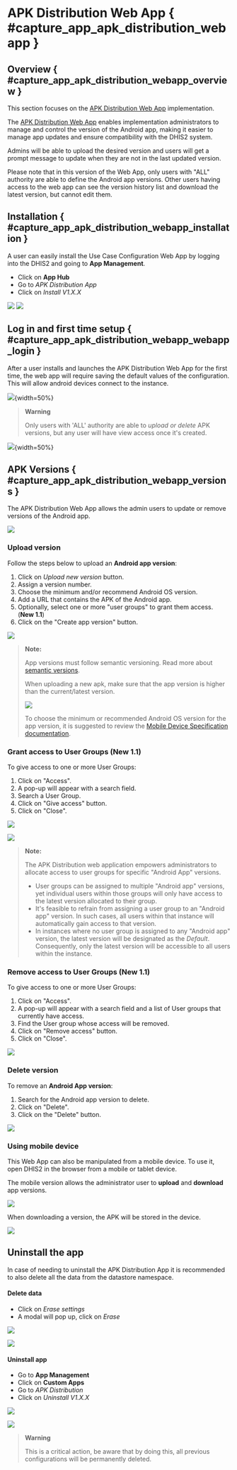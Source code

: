 # APK Distribution Web App { #capture_app_apk_distribution_webapp }
## Overview { #capture_app_apk_distribution_webapp_overview }

This section focuses on the [APK Distribution Web App](https://apps.dhis2.org/app/dff273fc-909e-48af-b151-c4d7e9c8a12c) implementation.

The [APK Distribution Web App](https://apps.dhis2.org/app/dff273fc-909e-48af-b151-c4d7e9c8a12c) enables implementation administrators to manage and control the version of the Android app, making it easier to manage app updates and ensure compatibility with the DHIS2 system. 

Admins will be able to upload the desired version and users will get a prompt message to update when they are not in the last updated version.

Please note that in this version of the Web App, only users with "ALL" authority are able to define the Android app versions. Other users having access to the web app can see the version history list and download the latest version, but cannot edit them.

## Installation { #capture_app_apk_distribution_webapp_installation }

A user can easily install the Use Case Configuration Web App by logging into the DHIS2 and going to **App Management**.

- Click on **App Hub**
- Go to *APK Distribution App*
- Click on *Install V1.X.X*

![](resources/images/capture-app-apk-distribution-app-hub-install.png)
![](resources/images/capture-app-apk-distribution-app-hub-install-webapp.png)


## Log in and first time setup { #capture_app_apk_distribution_webapp_webapp_login }

After a user installs and launches the APK Distribution Web App for the first time, the web app will require saving the default values of the configuration. This will allow android devices connect to the instance.


![](resources/images/capture-app-apk-distribution-first-setup.png){width=50%}

> **Warning**
>
> Only users with 'ALL' authority are able to *upload or delete* APK versions, but any user will have view access once it's created.
>


![](resources/images/capture-app-apk-distribution-no-authorities.png){width=50%}

## APK Versions { #capture_app_apk_distribution_webapp_versions }

The APK Distribution Web App allows the admin users to update or remove versions of the Android app.

![](resources/images/capture-app-apk-distribution.png)

### Upload version

Follow the steps below to upload an **Android app version**:

1. Click on *Upload new version* button.
2. Assign a version number.
3. Choose the minimum and/or recommend Android OS version.
4. Add a URL that contains the APK of the Android app.
5. Optionally, select one or more "user groups" to grant them access. (**New 1.1**)
6. Click on the "Create app version" button.


![](resources/images/capture-app-apk-distribution-upload.png)


> **Note:**
>
> App versions must follow semantic versioning. Read more about [semantic versions](https://docs.npmjs.com/about-semantic-versioning). 
>
> When uploading a new apk, make sure that the app version is higher than the current/latest version.
> 
> ![](resources/images/capture-app-apk-distribution-alert-version-higher.png)
> 
> To choose the minimum or recommended Android OS version for the app version, it is suggested to review the [Mobile Device Specification documentation](https://docs.dhis2.org/en/implement/android-implementation/mobile-device-specifications.html).
>


### Grant access to User Groups (**New 1.1**)

To give access to one or more User Groups:

1. Click on "Access".
2. A pop-up will appear with a search field.
3. Search a User Group.
4. Click on "Give access" button.
5. Click on "Close".

![](resources/images/capture-app-apk-distribution-version-list.png)

![](resources/images/capture-app-apk-distribution-grant-access.png)


> **Note:**
>
> The APK Distribution web application empowers administrators to allocate access to user groups for specific "Android App" versions.
> - User groups can be assigned to multiple "Android app" versions, yet individual users within those groups will only have access to the latest version allocated to their group. 
> - It's feasible to refrain from assigning a user group to an "Android app" version. In such cases, all users within that instance will automatically gain access to that version. 
> - In instances where no user group is assigned to any "Android app" version, the latest version will be designated as the *Default*. Consequently, only the latest version will be accessible to all users within the instance.
>
>

### Remove access to User Groups (**New 1.1**)

To give access to one or more User Groups:

1. Click on "Access".
2. A pop-up will appear with a search field and a list of User groups that currently have access.
3. Find the User group whose access will be removed.
4. Click on "Remove access" button.
5. Click on "Close".

![](resources/images/capture-app-apk-distribution-remove-access.png)

### Delete version

To remove an **Android App version**:

1. Search for the Android app version to delete.
2. Click on "Delete".
3. Click on the "Delete" button.

![](resources/images/capture-app-apk-distribution-upload-delete.png)


### Using mobile device

This Web App can also be manipulated from a mobile device. To use it, open DHIS2 in the browser from a mobile or tablet device.

The mobile version allows the administrator user to **upload** and **download** app versions.

![](resources/images/capture-app-apk-distribution-upload-mobile.png)


When downloading a version, the APK will be stored in the device.

![](resources/images/capture-app-apk-distribution-version-list-mobile.png)


## Uninstall the app

In case of needing to uninstall the APK Distribution App it is recommended to also delete all the data from the datastore namespace.

#### Delete data

- Click on *Erase settings*
- A modal will pop up, click on *Erase*

![](resources/images/capture-app-apk-distribution-unistall-delete-namespace.png)

![](resources/images/capture-app-apk-distribution-unistall-delete-namespace-modal.png)

#### Uninstall app

- Go to **App Management**
- Click on **Custom Apps**
- Go to *APK Distribution*
- Click on *Uninstall V1.X.X*

![](resources/images/capture-app-apk-distribution-unistall-custom-app.png)

![](resources/images/capture-app-apk-distribution-unistall-apk.png)

> **Warning**
>
> This is a critical action, be aware that by doing this, all previous configurations will be permanently deleted.   